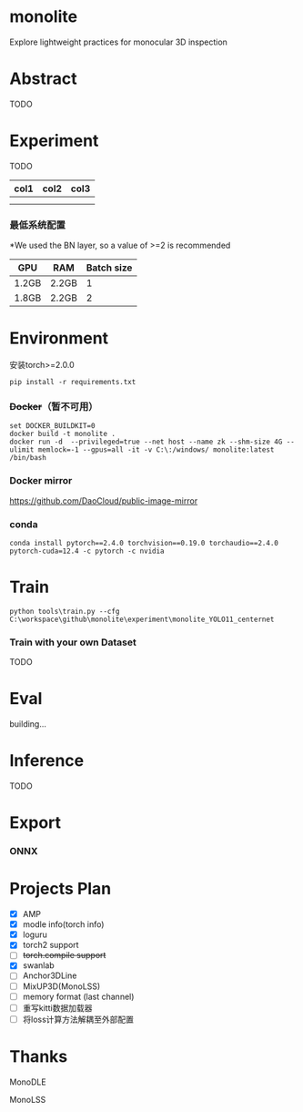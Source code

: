 # monolite

Explore lightweight practices for monocular 3D inspection

# Abstract

TODO

# Experiment

TODO

| col1 | col2 | col3 |
| ---- | ---- | ---- |
|      |      |      |
|      |      |      |

### 最低系统配置

*We used the BN layer, so a value of >=2 is recommended

| GPU   | RAM   | Batch size |
| ----- | ----- | ---------- |
| 1.2GB | 2.2GB | 1          |
| 1.8GB | 2.2GB | 2          |

# Environment

安装torch>=2.0.0

```
pip install -r requirements.txt
```

### ~~Docker~~（暂不可用）

```console
set DOCKER_BUILDKIT=0
docker build -t monolite .
docker run -d  --privileged=true --net host --name zk --shm-size 4G --ulimit memlock=-1 --gpus=all -it -v C:\:/windows/ monolite:latest /bin/bash
```

### Docker mirror

https://github.com/DaoCloud/public-image-mirror

### conda

```
conda install pytorch==2.4.0 torchvision==0.19.0 torchaudio==2.4.0 pytorch-cuda=12.4 -c pytorch -c nvidia
```

# Train

```
python tools\train.py --cfg C:\workspace\github\monolite\experiment\monolite_YOLO11_centernet
```

### Train with your own Dataset

TODO

# Eval

building...

# Inference

TODO

# Export

### ONNX

# Projects Plan

* [X] AMP
* [X] modle info(torch info)
* [X] loguru
* [X] torch2 support
* [ ] ~~torch.compile support~~
* [X] swanlab
* [ ] Anchor3DLine
* [ ] MixUP3D(MonoLSS)
* [ ] memory format (last channel)
* [ ] 重写kitti数据加载器
* [ ] 将loss计算方法解耦至外部配置

# Thanks

MonoDLE

MonoLSS
